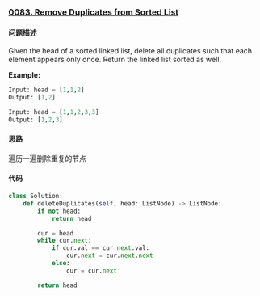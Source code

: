 ### [0083. Remove Duplicates from Sorted List](https://leetcode-cn.com/problems/remove-duplicates-from-sorted-list/)

#### 问题描述
Given the head of a sorted linked list, delete all duplicates such that each element appears only once. Return the linked list sorted as well.

**Example:**
```python
Input: head = [1,1,2]
Output: [1,2]
```
```python
Input: head = [1,1,2,3,3]
Output: [1,2,3]
```

#### 思路
遍历一遍删除重复的节点

#### 代码

```python
class Solution:
    def deleteDuplicates(self, head: ListNode) -> ListNode:
        if not head:
            return head

        cur = head
        while cur.next:
            if cur.val == cur.next.val:
                cur.next = cur.next.next
            else:
                cur = cur.next

        return head
```